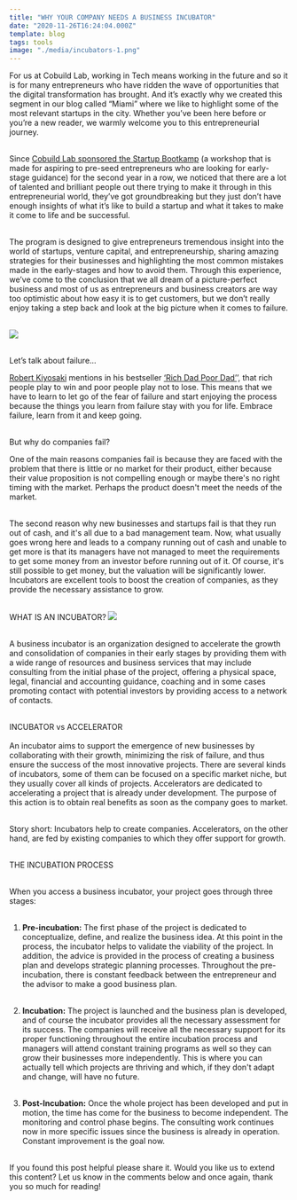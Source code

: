 ```yaml
---
title: "WHY YOUR COMPANY NEEDS A BUSINESS INCUBATOR"
date: "2020-11-26T16:24:04.000Z"
template: blog
tags: tools
image: "./media/incubators-1.png"
---
```


For us at Cobuild Lab, working in Tech means working in the future and so it is for many entrepreneurs who have ridden the wave of opportunities that the digital transformation has brought. And it’s exactly why we created this segment in our blog called “Miami” where we like to highlight some of the most relevant startups in the city. Whether you’ve been here before or you’re a new reader, we warmly welcome you to this entrepreneurial journey. <br> </br>

Since <a target="_blank" href="https://cobuildlab.com/blog/cobuild-lab-and-startup-bootkamp-will-teach-you-how-to-start-your-startup-this-october/">Cobuild Lab sponsored the Startup Bootkamp</a> (a workshop that is made for aspiring to pre-seed entrepreneurs who are looking for early-stage guidance) for the second year in a row, we noticed that there are a lot of talented and brilliant people out there trying to make it through in this entrepreneurial world, they’ve got groundbreaking but they just don’t have enough insights of what it’s like to build a startup and what it takes to make it come to life and be successful. <br> </br>

The program is designed to give entrepreneurs tremendous insight into the world of startups, venture capital, and entrepreneurship, sharing amazing strategies for their businesses and highlighting the most common mistakes made in the early-stages and how to avoid them. Through this experience, we’ve come to the conclusion that we all dream of a picture-perfect business and most of us as entrepreneurs and business creators are way too optimistic about how easy it is to get customers, but we don’t really enjoy taking a step back and look at the big picture when it comes to failure. <br> </br>



<img src="media/incubators-2.png"> <br> </br>

<title-4 align="left"> Let’s talk about failure...</title-4>

<a target="_blank" href="https://en.wikipedia.org/wiki/Robert_Kiyosaki">Robert Kiyosaki</a> mentions in his bestseller <a target="_blank" href="https://www.amazon.com/Rich-Dad-Poor-Teach-Middle/dp/1612680194">‘Rich Dad Poor Dad’</a>’, that rich people play to win and poor people play not to lose. This means that we have to learn to let go of the fear of failure and start enjoying the process because the things you learn from failure stay with you for life. Embrace failure, learn from it and keep going. <br> </br>


<title-4 align="left"> But why do companies fail? </title-4>

One of the main reasons companies fail is because they are faced with the problem that there is little or no market for their product, either because their value proposition is not compelling enough or maybe there's no right timing with the market. Perhaps the product doesn't meet the needs of the market. <br> </br>
 
The second reason why new businesses and startups fail is that they run out of cash, and it's all due to a bad management team. Now, what usually goes wrong here and leads to a company running out of cash and unable to get more is that its managers have not managed to meet the requirements to get some money from an investor before running out of it. Of course, it's still possible to get money, but the valuation will be significantly lower. Incubators are excellent tools to boost the creation of companies, as they provide the necessary assistance to grow. <br> </br>


<title-3 align="centered"> WHAT IS AN INCUBATOR? </title-3>
<img src="media/incubators-3.png"> <br> </br>

A business incubator is an organization designed to accelerate the growth and consolidation of companies in their early stages by providing them with a wide range of resources and business services that may include consulting from the initial phase of the project, offering a physical space, legal, financial and accounting guidance, coaching and in some cases promoting contact with potential investors by providing access to a network of contacts. <br> </br>


<title-4 align="centered"> INCUBATOR vs ACCELERATOR </title-4> <br> </br>
An incubator aims to support the emergence of new businesses by collaborating with their growth, minimizing the risk of failure, and thus ensure the success of the most innovative projects. There are several kinds of incubators, some of them can be focused on a specific market niche, but they usually cover all kinds of projects. Accelerators are dedicated to accelerating a project that is already under development. The purpose of this action is to obtain real benefits as soon as the company goes to market. <br> </br>
 
Story short: Incubators help to create companies. Accelerators, on the other hand, are fed by existing companies to which they offer support for growth.<br> </br>


<title-4 align="centered">  THE INCUBATION PROCESS </title-4> <br> </br>

When you access a business incubator, your project goes through three stages: <br> </br>

1. **Pre-incubation:** The first phase of the project is dedicated to conceptualize, define, and realize the business idea. At this point in the process, the incubator helps to validate the viability of the project. In addition, the advice is provided in the process of creating a business plan and develops strategic planning processes. Throughout the pre-incubation, there is constant feedback between the entrepreneur and the advisor to make a good business plan. <br> </br>

2. **Incubation:** The project is launched and the business plan is developed, and of course the incubator provides all the necessary assessment for its success. The companies will receive all the necessary support for its proper functioning throughout the entire incubation process and managers will attend constant training programs as well so they can grow their businesses more independently. This is where you can actually tell which projects are thriving and which, if they don't adapt and change, will have no future. <br> </br>

3. **Post-Incubation:** Once the whole project has been developed and put in motion, the time has come for the business to become independent. The monitoring and control phase begins. The consulting work continues now in more specific issues since the business is already in operation. Constant improvement is the goal now. <br> </br>


If you found this post helpful please share it. Would you like us to extend this content? Let us know in the comments below and once again, thank you so much for reading!
